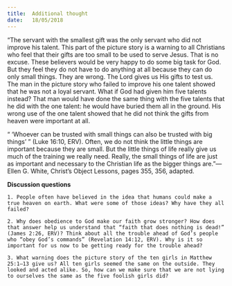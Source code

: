 ```yaml
---
title:  Additional thought
date:   18/05/2018
---
```


“The servant with the smallest gift was the only servant who did not improve his talent. This part of the picture story is a warning to all Christians who feel that their gifts are too small to be used to serve Jesus. That is no excuse. These believers would be very happy to do some big task for God. But they feel they do not have to do anything at all because they can do only small things. They are wrong. The Lord gives us His gifts to test us. The man in the picture story who failed to improve his one talent showed that he was not a loyal servant. What if God had given him five talents instead? That man would have done the same thing with the five talents that he did with the one talent: he would have buried them all in the ground. His wrong use of the one talent showed that he did not think the gifts from heaven were important at all.

“ ‘Whoever can be trusted with small things can also be trusted with big things’ ” (Luke 16:10, ERV). Often, we do not think the little things are important because they are small. But the little things of life really give us much of the training we really need. Really, the small things of life are just as important and necessary to the Christian life as the bigger things are.”—Ellen G. White, Christ’s Object Lessons, pages 355, 356, adapted. 

**Discussion questions**

`1.	People often have believed in the idea that humans could make a true heaven on earth. What were some of those ideas? Why have they all failed?` 

`2.	Why does obedience to God make our faith grow stronger? How does that answer help us understand that “faith that does nothing is dead!” (James 2:26, ERV)? Think about all the trouble ahead of God’s people who “obey God’s commands” (Revelation 14:12, ERV). Why is it so important for us now to be getting ready for the trouble ahead?`

`3.	What warning does the picture story of the ten girls in Matthew 25:1–13 give us? All ten girls seemed the same on the outside. They looked and acted alike. So, how can we make sure that we are not lying to ourselves the same as the five foolish girls did?`